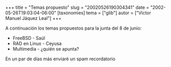 +++
title = "Temas propuesto"
slug = "20020526190304341"
date = "2002-05-26T19:03:04-06:00"
[taxonomies]
tema = ["glib"]
autor = ["Víctor Manuel Jáquez Leal"]
+++

A continuación los temas propuestos para la junta del 8 de junio:

-   FreeBSD - Saúl
-   RAD en Linux - Ceyusa
-   Multimedia - ¿quién se apunta?

En un par de días más enviaré un spam recordatorio
